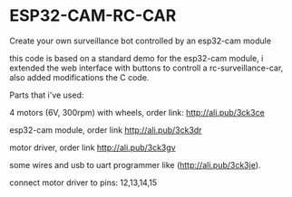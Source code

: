 # ESP32-CAM-RC-CAR
Create your own surveillance bot controlled by an esp32-cam module

this code is based on a standard demo for the esp32-cam module,
i extended the web interface with buttons to controll a rc-surveillance-car,
also added modifications the C code.

Parts that i've used:

4 motors (6V, 300rpm) with wheels, order link: http://ali.pub/3ck3ce

esp32-cam module, order link http://ali.pub/3ck3dr

motor driver, order link http://ali.pub/3ck3gv

some wires and usb to uart programmer like (http://ali.pub/3ck3je).

connect motor driver to pins:
12,13,14,15
